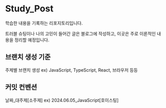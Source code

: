 # Study_Post
학습한 내용을 기록하는 리포지토리입니다.

트러블 슈팅이나 나의 고민이 들어간 글은 블로그에 작성하고, 이곳은 주로 이론적인 내용을 정리할 예정입니다.

## 브랜치 생성 기준
주제별 브랜치 생성 ex) JavaScript, TypeScript, React, 브라우저 등등

## 커밋 컨벤션
날짜_대주제[소주제] ex) 2024.06.05_JavaScript[호이스팅]
